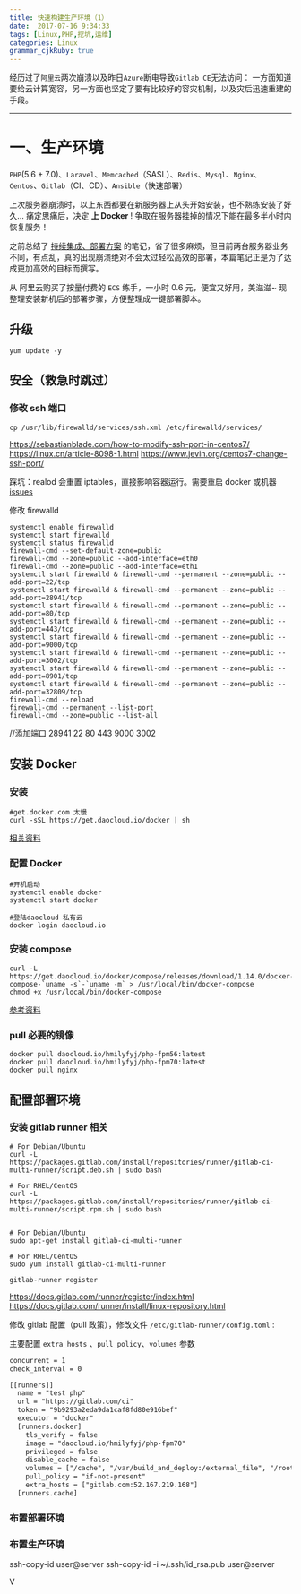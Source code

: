 ```yaml
---
title: 快速构建生产环境（1）
date:  2017-07-16 9:34:33
tags: [Linux,PHP,挖坑,运维]
categories: Linux
grammar_cjkRuby: true
---
```


经历过了`阿里云`两次崩溃以及昨日`Azure`断电导致`Gitlab CE`无法访问：
一方面知道要给云计算宽容，另一方面也坚定了要有比较好的容灾机制，以及灾后迅速重建的手段。

<!-- more -->

---

# 一、生产环境

`PHP`(5.6 + 7.0)、`Laravel`、`Memcached`（SASL）、`Redis`、`Mysql`、`Nginx`、`Centos`、`Gitlab`（CI、CD）、`Ansible`（快速部署）

上次服务器崩溃时，以上东西都要在新服务器上从头开始安装，也不熟练安装了好久...
痛定思痛后，决定 **上 Docker** ! 争取在服务器挂掉的情况下能在最多半小时内恢复服务！


之前总结了 [持续集成、部署方案](https://b.fengbl.cn/2017/03/25/2017-3-25-Plan-Of-CI-CD/) 的笔记，省了很多麻烦，但目前两台服务器业务不同，有点乱，真的出现崩溃绝对不会太过轻松高效的部署，本篇笔记正是为了达成更加高效的目标而撰写。

从 阿里云购买了按量付费的 `ECS` 练手，一小时 0.6 元，便宜又好用，美滋滋~  现整理安装新机后的部署步骤，方便整理成一键部署脚本。

## 升级
````
yum update -y
````

## 安全（救急时跳过）

### 修改 ssh 端口
````shell
cp /usr/lib/firewalld/services/ssh.xml /etc/firewalld/services/
````
https://sebastianblade.com/how-to-modify-ssh-port-in-centos7/
https://linux.cn/article-8098-1.html
https://www.jevin.org/centos7-change-ssh-port/

踩坑：realod 会重置 iptables，直接影响容器运行。需要重启 docker 或机器
[issues](https://github.com/moby/moby/issues/16137)

修改 firewalld

````
systemctl enable firewalld
systemctl start firewalld
systemctl status firewalld
firewall-cmd --set-default-zone=public
firewall-cmd --zone=public --add-interface=eth0
firewall-cmd --zone=public --add-interface=eth1
systemctl start firewalld & firewall-cmd --permanent --zone=public --add-port=22/tcp
systemctl start firewalld & firewall-cmd --permanent --zone=public --add-port=28941/tcp
systemctl start firewalld & firewall-cmd --permanent --zone=public --add-port=80/tcp
systemctl start firewalld & firewall-cmd --permanent --zone=public --add-port=443/tcp
systemctl start firewalld & firewall-cmd --permanent --zone=public --add-port=9000/tcp
systemctl start firewalld & firewall-cmd --permanent --zone=public --add-port=3002/tcp
systemctl start firewalld & firewall-cmd --permanent --zone=public --add-port=8901/tcp
systemctl start firewalld & firewall-cmd --permanent --zone=public --add-port=32809/tcp
firewall-cmd --reload
firewall-cmd --permanent --list-port
firewall-cmd --zone=public --list-all
````

//添加端口 28941 22 80 443 9000 3002

## 安装 Docker

### 安装
````shell
#get.docker.com 太慢
curl -sSL https://get.daocloud.io/docker | sh 
````
[相关资料](https://yeasy.gitbooks.io/docker_practice/content/install/centos.html#使用脚本自动安装)

### 配置 Docker

``` shell
#开机启动
systemctl enable docker
systemctl start docker

#登陆daocloud 私有云
docker login daocloud.io
```

### 安装 compose

``` shell	
curl -L https://get.daocloud.io/docker/compose/releases/download/1.14.0/docker-compose-`uname -s`-`uname -m` > /usr/local/bin/docker-compose
chmod +x /usr/local/bin/docker-compose
```

[参考资料](https://get.daocloud.io/#install-compose)

### pull 必要的镜像
````shell
docker pull daocloud.io/hmilyfyj/php-fpm56:latest
docker pull daocloud.io/hmilyfyj/php-fpm70:latest
docker pull nginx
````

## 配置部署环境


### 安装 gitlab runner 相关
````
# For Debian/Ubuntu
curl -L https://packages.gitlab.com/install/repositories/runner/gitlab-ci-multi-runner/script.deb.sh | sudo bash

# For RHEL/CentOS
curl -L https://packages.gitlab.com/install/repositories/runner/gitlab-ci-multi-runner/script.rpm.sh | sudo bash


# For Debian/Ubuntu
sudo apt-get install gitlab-ci-multi-runner

# For RHEL/CentOS
sudo yum install gitlab-ci-multi-runner

gitlab-runner register
````
https://docs.gitlab.com/runner/register/index.html
https://docs.gitlab.com/runner/install/linux-repository.html

修改 gitlab 配置（pull 政策），修改文件 `/etc/gitlab-runner/config.toml` :

主要配置 `extra_hosts` 、`pull_policy`、`volumes` 参数

````xml
concurrent = 1
check_interval = 0

[[runners]]
  name = "test php"
  url = "https://gitlab.com/ci"
  token = "9b9293a2eda9da1caf8fd80e916bef"
  executor = "docker"
  [runners.docker]
    tls_verify = false
    image = "daocloud.io/hmilyfyj/php-fpm70"
    privileged = false
    disable_cache = false
    volumes = ["/cache", "/var/build_and_deploy:/external_file", "/root/.acme.sh:/var/sslcert"]
    pull_policy = "if-not-present"
    extra_hosts = ["gitlab.com:52.167.219.168"]
  [runners.cache]

````

### 布置部署环境

### 布置生产环境


ssh-copy-id user@server
ssh-copy-id -i ~/.ssh/id_rsa.pub user@server


V